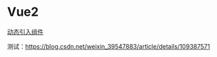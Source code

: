 <!--
 * @Author: TerryMin
 * @Date: 2022-10-12 07:26:48
 * @LastEditors: TerryMin
 * @LastEditTime: 2023-02-23 11:16:02
 * @Description: file not
-->
# Vue2

[动态引入组件](https://blog.csdn.net/qq_32594913/article/details/126039629)

测试：https://blog.csdn.net/weixin_39547883/article/details/109387571
